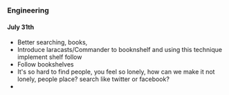 ### Engineering


#### July 31th
- Better searching, books, 
- Introduce laracasts/Commander to booknshelf and using this technique implement shelf follow
- Follow bookshelves
- It's so hard to find people, you feel so lonely, how can we make it not lonely, people place? search like twitter or facebook?
- 